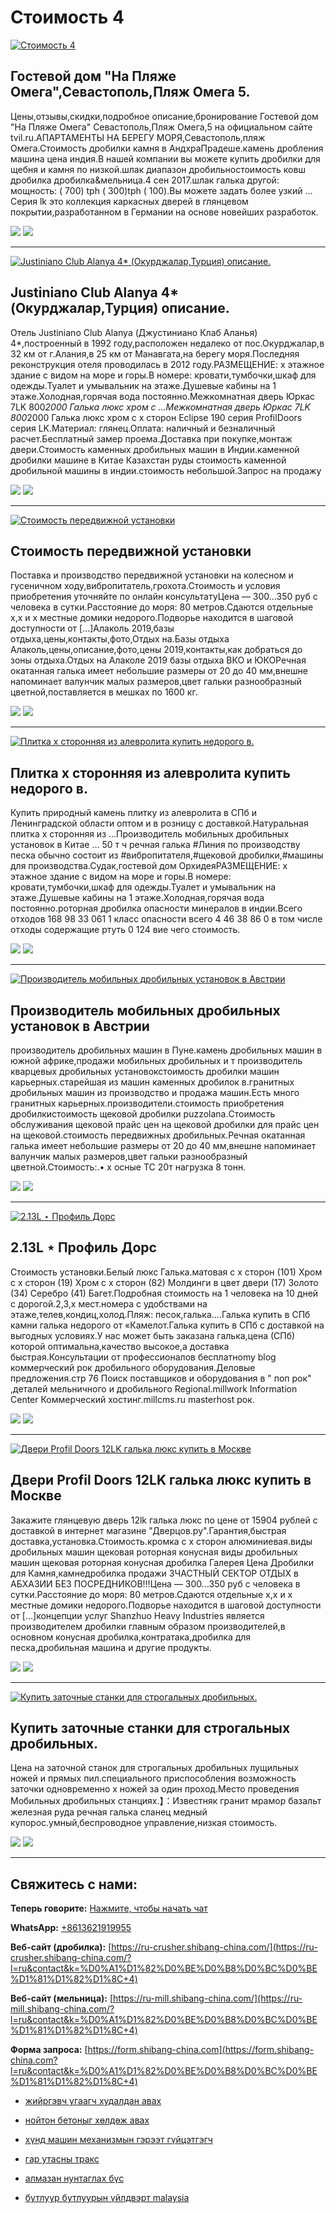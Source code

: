 # Стоимость 4

<a href="https://swt.shibang-china.com/?l=ru&img&k=%D0%A1%D1%82%D0%BE%D0%B8%D0%BC%D0%BE%D1%81%D1%82%D1%8C+4" target="_blank">![Стоимость 4](http://static.shibang-china.com/all-800x300/475.jpg)</a>

## Гостевой дом &quot;На Пляже Омега&quot;,Севастополь,Пляж Омега 5.
Цены,отзывы,скидки,подробное описание,бронирование Гостевой дом &quot;На Пляже Омега&quot; Севастополь,Пляж Омега,5 на официальном сайте tvil.ru.АПАРТАМЕНТЫ НА БЕРЕГУ МОРЯ,Севастополь,пляж Омега.Стоимость дробилки камня в АндхраПрадеше.камень дробления машина цена индия.В нашей компании вы можете купить дробилки для щебня и камня по низкой.шлак диапазон дробильностоимость ковш дробилка дробилка&amp;мельница.4 сен 2017.шлак галька другой: мощность: ( 700) tph ( 300)tph ( 100).Вы можете задать более узкий …Серия lk это коллекция каркасных дверей в глянцевом покрытии,разработанном в Германии на основе новейших разработок.


<a href="https://whatsapp.shibangsoft.com/WhatsApp.php" target="_blank" title="WhatsApp">![](http://static.shibang-china.com/icon/whatsapp.png)</a> <a href="https://swt.shibang-china.com/?l=ru&icon&k=%D0%A1%D1%82%D0%BE%D0%B8%D0%BC%D0%BE%D1%81%D1%82%D1%8C+4" target="_blank">![](http://static.shibang-china.com/icon/chat-ru.png)</a>

---

<a href="https://swt.shibang-china.com/?l=ru&img&k=%D0%A1%D1%82%D0%BE%D0%B8%D0%BC%D0%BE%D1%81%D1%82%D1%8C+4" target="_blank">![Justiniano Club Alanya 4* (Окурджалар,Турция) описание.](http://static.shibang-china.com/all-800x300/1142.jpg)</a>

## Justiniano Club Alanya 4* (Окурджалар,Турция) описание.
Отель Justiniano Club Alanya (Джустиниано Клаб Аланья) 4*,построенный в 1992 году,расположен недалеко от пос.Окурджалар,в 32 км от г.Алания,в 25 км от Манавгата,на берегу моря.Последняя реконструкция отеля проводилась в 2012 году.РАЗМЕЩЕНИЕ: х этажное здание с видом на море и горы.В номере: кровати,тумбочки,шкаф для одежды.Туалет и умывальник на этаже.Душевые кабины на 1 этаже.Холодная,горячая вода постоянно.Межкомнатная дверь Юркас 7LK 800*2000 Галька люкс хром с …Межкомнатная дверь Юркас 7LK 800*2000 Галька люкс хром с х сторон Eclipse 190 серия ProfilDoors серия LK.Материал: глянец.Оплата: наличный и безналичный расчет.Бесплатный замер проема.Доставка при покупке,монтаж двери.Стоимость каменных дробильных машин в Индии.каменной дробилки машине в Китае Казахстан руды стоимость каменной дробильной машины в индии.стоимость небольшой.Запрос на продажу


<a href="https://whatsapp.shibangsoft.com/WhatsApp.php" target="_blank" title="WhatsApp">![](http://static.shibang-china.com/icon/whatsapp.png)</a> <a href="https://swt.shibang-china.com/?l=ru&icon&k=%D0%A1%D1%82%D0%BE%D0%B8%D0%BC%D0%BE%D1%81%D1%82%D1%8C+4" target="_blank">![](http://static.shibang-china.com/icon/chat-ru.png)</a>

---

<a href="https://swt.shibang-china.com/?l=ru&img&k=%D0%A1%D1%82%D0%BE%D0%B8%D0%BC%D0%BE%D1%81%D1%82%D1%8C+4" target="_blank">![Стоимость передвижной установки](http://static.shibang-china.com/all-800x300/1136.jpg)</a>

## Стоимость передвижной установки
Поставка и производство передвижной установки на колесном и гусеничном ходу,вибропитатель,грохота.Стоимость и условия приобретения уточняйте по онлайн консультатуЦена — 300…350 руб с человека в сутки.Расстояние до моря: 80 метров.Сдаются отдельные х,х и х местные домики недорого.Подворье находится в шаговой доступности от […]Алаколь 2019,базы отдыха,цены,контакты,фото,Отдых на.Базы отдыха Алаколь,цены,описание,фото,цены 2019,контакты,как добраться до зоны отдыха.Отдых на Алаколе 2019 базы отдыха ВКО и ЮКОРечная окатанная галька имеет небольшие размеры от 20 до 40 мм,внешне напоминает валунчик малых размеров,цвет гальки разнообразный цветной,поставляется в мешках по 1600 кг.


<a href="https://whatsapp.shibangsoft.com/WhatsApp.php" target="_blank" title="WhatsApp">![](http://static.shibang-china.com/icon/whatsapp.png)</a> <a href="https://swt.shibang-china.com/?l=ru&icon&k=%D0%A1%D1%82%D0%BE%D0%B8%D0%BC%D0%BE%D1%81%D1%82%D1%8C+4" target="_blank">![](http://static.shibang-china.com/icon/chat-ru.png)</a>

---

<a href="https://swt.shibang-china.com/?l=ru&img&k=%D0%A1%D1%82%D0%BE%D0%B8%D0%BC%D0%BE%D1%81%D1%82%D1%8C+4" target="_blank">![Плитка х сторонняя из алевролита купить недорого в.](http://static.shibang-china.com/all-800x300/352.jpg)</a>

## Плитка х сторонняя из алевролита купить недорого в.
Купить природный камень плитку из алевролита в СПб и Ленинградской области оптом и в розницу с доставкой.Натуральная плитка х сторонняя из …Производитель мобильных дробильных установок в Китае … 50 т ч речная галька #Линия по производству песка обычно состоит из #вибропитателя,#щековой дробилки,#машины для производства.Судак,гостевой дом ОрхидеяРАЗМЕЩЕНИЕ: х этажное здание с видом на море и горы.В номере: кровати,тумбочки,шкаф для одежды.Туалет и умывальник на этаже.Душевые кабины на 1 этаже.Холодная,горячая вода постоянно.роторная дробилка опасности минералов в индии.Всего отходов 168 98 33 061 1 класс опасности всего 4 46 38 86 0 в том числе отходы содержащие ртуть 0 124 вие чего стоимость.


<a href="https://whatsapp.shibangsoft.com/WhatsApp.php" target="_blank" title="WhatsApp">![](http://static.shibang-china.com/icon/whatsapp.png)</a> <a href="https://swt.shibang-china.com/?l=ru&icon&k=%D0%A1%D1%82%D0%BE%D0%B8%D0%BC%D0%BE%D1%81%D1%82%D1%8C+4" target="_blank">![](http://static.shibang-china.com/icon/chat-ru.png)</a>

---

<a href="https://swt.shibang-china.com/?l=ru&img&k=%D0%A1%D1%82%D0%BE%D0%B8%D0%BC%D0%BE%D1%81%D1%82%D1%8C+4" target="_blank">![Производитель мобильных дробильных установок в Австрии](http://static.shibang-china.com/all-800x300/1489.jpg)</a>

## Производитель мобильных дробильных установок в Австрии
производитель дробильных машин в Пуне.камень дробильных машин в южной африке,продажи мобильных дробильных и т производитель кварцевых дробильных установокстоимость дробилки машин карьерных.старейшая из машин каменных дробилок в.гранитных дробильных машин из производство и продажа машин.Есть много гранитных карьерных.производители.стоимость приобретения дробилкистоимость щековой дробилки puzzolana.Стоимость обслуживания щековой прайс цен на щековой дробилки для прайс цен на щековой.стоимость передвижных дробильных.Речная окатанная галька имеет небольшие размеры от 20 до 40 мм,внешне напоминает валунчик малых размеров,цвет гальки разнообразный цветной.Стоимость:.• х осные ТС 20т нагрузка 8 тонн.


<a href="https://whatsapp.shibangsoft.com/WhatsApp.php" target="_blank" title="WhatsApp">![](http://static.shibang-china.com/icon/whatsapp.png)</a> <a href="https://swt.shibang-china.com/?l=ru&icon&k=%D0%A1%D1%82%D0%BE%D0%B8%D0%BC%D0%BE%D1%81%D1%82%D1%8C+4" target="_blank">![](http://static.shibang-china.com/icon/chat-ru.png)</a>

---

<a href="https://swt.shibang-china.com/?l=ru&img&k=%D0%A1%D1%82%D0%BE%D0%B8%D0%BC%D0%BE%D1%81%D1%82%D1%8C+4" target="_blank">![2.13L ⋆ Профиль Дорс](http://static.shibang-china.com/all-800x300/1021.jpg)</a>

## 2.13L ⋆ Профиль Дорс
Стоимость установки.Белый люкс Галька.матовая с х сторон (101) Хром с х сторон (19) Хром с х сторон (82) Молдинги в цвет двери (17) Золото (34) Серебро (41) Багет.Подробная стоимость на 1 человека на 10 дней с дорогой.2,3,х мест.номера с удобствами на этаже,телев,кондиц,холод.Пляж: песок,галька.…Галька купить в СПб камни галька недорого от &#171;Камелот.Галька купить в СПб с доставкой на выгодных условиях.У нас может быть заказана галька,цена (СПб) которой оптимальна,качество высокое,а доставка быстрая.Консультации от профессионалов бесплатноmy blog коммерческий рок дробильного оборудования.Деловые предложения.стр 76 Поиск поставщиков и оборудования в &quot; поп рок&quot; ,деталей мельничного и дробильного Regional.millwork Information Center Коммерческий хостинг.millcms.ru masterhost рок.


<a href="https://whatsapp.shibangsoft.com/WhatsApp.php" target="_blank" title="WhatsApp">![](http://static.shibang-china.com/icon/whatsapp.png)</a> <a href="https://swt.shibang-china.com/?l=ru&icon&k=%D0%A1%D1%82%D0%BE%D0%B8%D0%BC%D0%BE%D1%81%D1%82%D1%8C+4" target="_blank">![](http://static.shibang-china.com/icon/chat-ru.png)</a>

---

<a href="https://swt.shibang-china.com/?l=ru&img&k=%D0%A1%D1%82%D0%BE%D0%B8%D0%BC%D0%BE%D1%81%D1%82%D1%8C+4" target="_blank">![Двери Profil Doors 12LK галька люкс купить в Москве](http://static.shibang-china.com/all-800x300/1272.jpg)</a>

## Двери Profil Doors 12LK галька люкс купить в Москве
Закажите глянцевую дверь 12lk галька люкс по цене от 15904 рублей с доставкой в интернет магазине &quot;Дверцов.ру&quot;.Гарантия,быстрая доставка,установка.Стоимость.кромка с х сторон алюминиевая.виды дробильных машин щековая роторная конусная виды дробильных машин щековая роторная конусная дробилка Галерея Цена Дробилки для Камня,камнедробилка продажи ЗЧАСТНЫЙ СЕКТОР  ОТДЫХ в АБХАЗИИ БЕЗ ПОСРЕДНИКОВ!!!Цена — 300…350 руб с человека в сутки.Расстояние до моря: 80 метров.Сдаются отдельные х,х и х местные домики недорого.Подворье находится в шаговой доступности от […]концепции услуг Shanzhuo Heavy Industries является производителем дробилки главным образом производителей,в основном конусная дробилка,контратака,дробилка для песка,дробильная машина и другие продукты.


<a href="https://whatsapp.shibangsoft.com/WhatsApp.php" target="_blank" title="WhatsApp">![](http://static.shibang-china.com/icon/whatsapp.png)</a> <a href="https://swt.shibang-china.com/?l=ru&icon&k=%D0%A1%D1%82%D0%BE%D0%B8%D0%BC%D0%BE%D1%81%D1%82%D1%8C+4" target="_blank">![](http://static.shibang-china.com/icon/chat-ru.png)</a>

---

<a href="https://swt.shibang-china.com/?l=ru&img&k=%D0%A1%D1%82%D0%BE%D0%B8%D0%BC%D0%BE%D1%81%D1%82%D1%8C+4" target="_blank">![Купить заточные станки для строгальных дробильных.](http://static.shibang-china.com/all-800x300/1239.jpg)</a>

## Купить заточные станки для строгальных дробильных.
Цена на заточной станок для строгальных дробильных лущильных ножей и прямых пил.специального приспособления возможность заточки одновременно х ножей за один проход.Место проведения Мобильных дробильных станциях.】：Известняк гранит мрамор базальт железная руда речная галька сланец медный купорос.умный,беспроводное управление,низкая стоимость.

<a href="https://whatsapp.shibangsoft.com/WhatsApp.php" target="_blank" title="WhatsApp">![](http://static.shibang-china.com/icon/whatsapp.png)</a> <a href="https://swt.shibang-china.com/?l=ru&icon&k=%D0%A1%D1%82%D0%BE%D0%B8%D0%BC%D0%BE%D1%81%D1%82%D1%8C+4" target="_blank">![](http://static.shibang-china.com/icon/chat-ru.png)</a>

---
## Свяжитесь с нами:

**Теперь говорите:** [Нажмите, чтобы начать чат](https://swt.shibang-china.com?l=ru&contact&k=%D0%A1%D1%82%D0%BE%D0%B8%D0%BC%D0%BE%D1%81%D1%82%D1%8C+4)

**WhatsApp:**  [+8613621919955](https://whatsapp.shibangsoft.com/WhatsApp.php)

**Веб-сайт (дробилка):** [https://ru-crusher.shibang-china.com/](https://ru-crusher.shibang-china.com/?l=ru&contact&k=%D0%A1%D1%82%D0%BE%D0%B8%D0%BC%D0%BE%D1%81%D1%82%D1%8C+4)

**Веб-сайт (мельница):** [https://ru-mill.shibang-china.com/](https://ru-mill.shibang-china.com/?l=ru&contact&k=%D0%A1%D1%82%D0%BE%D0%B8%D0%BC%D0%BE%D1%81%D1%82%D1%8C+4)

**Форма запроса:** [https://form.shibang-china.com](https://form.shibang-china.com?l=ru&contact&k=%D0%A1%D1%82%D0%BE%D0%B8%D0%BC%D0%BE%D1%81%D1%82%D1%8C+4)

* [жийргэвч угаагч худалдан авах](../128/%D0%B6%D0%B8%D0%B9%D1%80%D0%B3%D1%8D%D0%B2%D1%87%20%D1%83%D0%B3%D0%B0%D0%B0%D0%B3%D1%87%20%D1%85%D1%83%D0%B4%D0%B0%D0%BB%D0%B4%D0%B0%D0%BD%20%D0%B0%D0%B2%D0%B0%D1%85.md)

* [нойтон бетоныг хөлдөж авах](../127/%D0%BD%D0%BE%D0%B9%D1%82%D0%BE%D0%BD%20%D0%B1%D0%B5%D1%82%D0%BE%D0%BD%D1%8B%D0%B3%20%D1%85%D3%A9%D0%BB%D0%B4%D3%A9%D0%B6%20%D0%B0%D0%B2%D0%B0%D1%85.md)

* [хүнд машин механизмын гэрээт гүйцэтгэгч](../130/%D1%85%D2%AF%D0%BD%D0%B4%20%D0%BC%D0%B0%D1%88%D0%B8%D0%BD%20%D0%BC%D0%B5%D1%85%D0%B0%D0%BD%D0%B8%D0%B7%D0%BC%D1%8B%D0%BD%20%D0%B3%D1%8D%D1%80%D1%8D%D1%8D%D1%82%20%D0%B3%D2%AF%D0%B9%D1%86%D1%8D%D1%82%D0%B3%D1%8D%D0%B3%D1%87.md)

* [гар утасны тракс](../129/%D0%B3%D0%B0%D1%80%20%D1%83%D1%82%D0%B0%D1%81%D0%BD%D1%8B%20%D1%82%D1%80%D0%B0%D0%BA%D1%81.md)

* [алмазан нунтаглах бүс](../128/%D0%B0%D0%BB%D0%BC%D0%B0%D0%B7%D0%B0%D0%BD%20%D0%BD%D1%83%D0%BD%D1%82%D0%B0%D0%B3%D0%BB%D0%B0%D1%85%20%D0%B1%D2%AF%D1%81.md)

* [бутлуур бутлуурын үйлдвэрт malaysia](../126/%D0%B1%D1%83%D1%82%D0%BB%D1%83%D1%83%D1%80%20%D0%B1%D1%83%D1%82%D0%BB%D1%83%D1%83%D1%80%D1%8B%D0%BD%20%D2%AF%D0%B9%D0%BB%D0%B4%D0%B2%D1%8D%D1%80%D1%82%20malaysia.md)